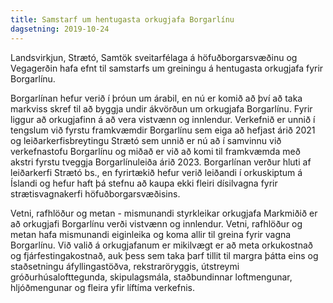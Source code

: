 ```yaml
---
title: Samstarf um hentugasta orkugjafa Borgarlínu
dagsetning: 2019-10-24
---
```


Landsvirkjun, Strætó, Samtök sveitarfélaga á höfuðborgarsvæðinu og Vegagerðin hafa efnt til samstarfs um greiningu á hentugasta orkugjafa fyrir Borgarlínu.

Borgarlínan hefur verið í þróun um árabil, en nú er komið að því að taka markviss skref til að byggja undir ákvörðun um orkugjafa Borgarlínu. Fyrir liggur að orkugjafinn á að vera vistvænn og innlendur. Verkefnið er unnið í tengslum við fyrstu framkvæmdir Borgarlínu sem eiga að hefjast árið 2021 og leiðarkerfisbreytingu Strætó sem unnið er nú að í samvinnu við verkefnastofu Borgarlínu og miðað er við að komi til framkvæmda með akstri fyrstu tveggja Borgarlínuleiða árið 2023. Borgarlínan verður hluti af leiðarkerfi Strætó bs., en fyrirtækið hefur verið leiðandi í orkuskiptum á Íslandi og hefur haft þá stefnu að kaupa ekki fleiri dísilvagna fyrir strætisvagnakerfi höfuðborgarsvæðisins.

Vetni, rafhlöður og metan - mismunandi styrkleikar orkugjafa Markmiðið er að orkugjafi Borgarlínu verði vistvænn og innlendur. Vetni, rafhlöður og metan hafa mismunandi eiginleika og koma allir til greina fyrir vagna Borgarlínu. Við valið á orkugjafanum er mikilvægt er að meta orkukostnað og fjárfestingakostnað, auk þess sem taka þarf tillit til margra þátta eins og staðsetningu áfyllingastöðva, rekstraröryggis, útstreymi gróðurhúsalofttegunda, skipulagsmála, staðbundinnar loftmengunar, hljóðmengunar og fleira yfir líftíma verkefnis.
